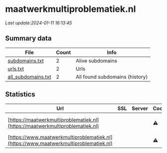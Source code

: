# maatwerkmultiproblematiek.nl
*Last update:2024-01-11 16:13:45*
## Summary data
| File       | Count | Info |
|------------|-------|------|
|[subdomains.txt](/data/maatwerkmultiproblematiek/subdomains.txt)|2|Alive subdomains|
|[urls.txt](/data/maatwerkmultiproblematiek/urls.txt)|2|Urls|
|[all_subdomains.txt](/data/maatwerkmultiproblematiek/all_subdomains.txt)|2|All found subdomains (history)|
## Statistics
| Url | SSL | Server | Cookie | HSTS | CSP | XFO | XXP | RP | Tech |
|------------|-------|------|------|------|------|------|------|------|------|
|[https://maatwerkmultiproblematiek.nl](https://maatwerkmultiproblematiek.nl)| | |:warning: |:white_check_mark: |:warning: |:white_check_mark: |:white_check_mark: |:white_check_mark: |Apache Tomcat Fourth...|
|[https://www.maatwerkmultiproblematiek.nl](https://www.maatwerkmultiproblematiek.nl)| | |:warning: |:white_check_mark: |:warning: |:white_check_mark: |:white_check_mark: |:white_check_mark: |HSTS|